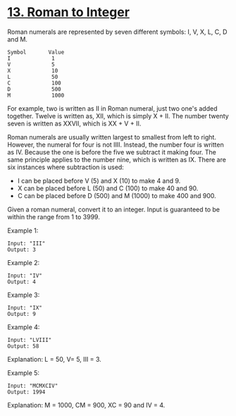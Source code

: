 [13. Roman to Integer](https://leetcode.com/problems/roman-to-integer/)
======================

Roman numerals are represented by seven different symbols: I, V, X, L, C, D and M.
```
Symbol       Value
I             1
V             5
X             10
L             50
C             100
D             500
M             1000
```
For example, two is written as II in Roman numeral, just two one's added together.
Twelve is written as, XII, which is simply X + II. The number twenty seven is written
as XXVII, which is XX + V + II.

Roman numerals are usually written largest to smallest from left to right. However, the numeral
for four is not IIII. Instead, the number four is written as IV. Because the one is before the
five we subtract it making four. The same principle applies to the number nine, which is written
as IX. There are six instances where subtraction is used:

 - I can be placed before V (5) and X (10) to make 4 and 9.
 - X can be placed before L (50) and C (100) to make 40 and 90.
 - C can be placed before D (500) and M (1000) to make 400 and 900.

Given a roman numeral, convert it to an integer. Input is guaranteed to be within the
range from 1 to 3999.

Example 1:
```
Input: "III"
Output: 3
```

Example 2:
```
Input: "IV"
Output: 4
```

Example 3:
```
Input: "IX"
Output: 9
```

Example 4:
```
Input: "LVIII"
Output: 58
```
Explanation: L = 50, V= 5, III = 3.

Example 5:
```
Input: "MCMXCIV"
Output: 1994
```

Explanation: M = 1000, CM = 900, XC = 90 and IV = 4.
